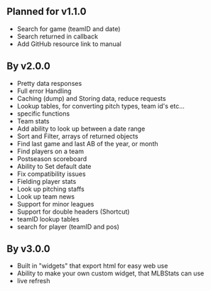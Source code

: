 ## Planned for v1.1.0
* Search for game (teamID and date)
* Search returned in callback
* Add GitHub resource link to manual


## By v2.0.0
* Pretty data responses
* Full error Handling
* Caching (dump) and Storing data, reduce requests
* Lookup tables, for converting pitch types, team id's etc...
* specific functions
* Team stats
* Add ability to look up between a date range
* Sort and Filter, arrays of returned objects
* Find last game and last AB of the year, or month
* Find players on a team
* Postseason scoreboard
* Ability to Set default date
* Fix compatibility issues
* Fielding player stats
* Look up pitching staffs
* Look up team news
* Support for minor leagues
* Support for double headers (Shortcut)
* teamID lookup tables
* search for player (teamID and pos)


## By v3.0.0
* Built in "widgets" that export html for easy web use
* Ability to make your own custom widget, that MLBStats can use
* live refresh
